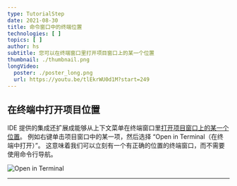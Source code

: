 ```yaml
---
type: TutorialStep
date: 2021-08-30
title: 命令窗口中的终端位置
technologies: [ ]
topics: [ ]
author: hs
subtitle: 您可以在终端窗口里打开项目窗口上的某一个位置
thumbnail: ./thumbnail.png
longVideo:
  poster: ./poster_long.png
  url: https://youtu.be/tlEkrWU0d1M?start=249
---
```


## 在终端中打开项目位置
IDE 提供的集成还扩展成能够从上下文菜单在终端窗口里[打开项目窗口上的某一个位置](https://www.jetbrains.com/help/idea/terminal-emulator.html#open-terminal)。 例如右键单击项目窗口中的某一项，然后选择 “Open in Terminal（在终端中打开）”。 这意味着我们可以立刻有一个有正确的位置的终端窗口，而不需要使用命令行导航。

![Open in Terminal](open-in-terminal.png)

---